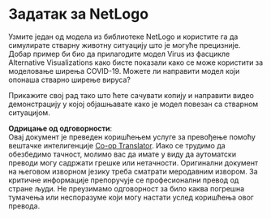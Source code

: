 <!--
CO_OP_TRANSLATOR_METADATA:
{
  "original_hash": "cf654ca60c7f86c8dad28596fb42994b",
  "translation_date": "2025-08-25T23:29:23+00:00",
  "source_file": "lessons/6-Other/23-MultiagentSystems/assignment.md",
  "language_code": "sr"
}
-->
# Задатак за NetLogo

Узмите један од модела из библиотеке NetLogo и користите га да симулирате стварну животну ситуацију што је могуће прецизније. Добар пример би био да прилагодите модел Virus из фасцикле Alternative Visualizations како бисте показали како се може користити за моделовање ширења COVID-19. Можете ли направити модел који опонаша стварно ширење вируса?

Прикажите свој рад тако што ћете сачувати копију и направити видео демонстрацију у којој објашњавате како је модел повезан са стварном ситуацијом.

**Одрицање од одговорности**:  
Овај документ је преведен коришћењем услуге за превођење помоћу вештачке интелигенције [Co-op Translator](https://github.com/Azure/co-op-translator). Иако се трудимо да обезбедимо тачност, молимо вас да имате у виду да аутоматски преводи могу садржати грешке или нетачности. Оригинални документ на његовом изворном језику треба сматрати меродавним извором. За критичне информације препоручује се професионални превод од стране људи. Не преузимамо одговорност за било каква погрешна тумачења или неспоразуме који могу настати услед коришћења овог превода.